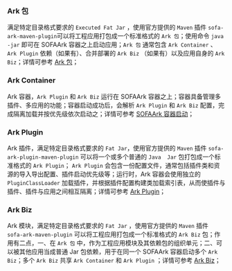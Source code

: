 ### Ark 包
满足特定目录格式要求的 `Executed Fat Jar` ，使用官方提供的 `Maven` 插件 `sofa-ark-maven-plugin`可以将工程应用打包成一个标准格式的 `Ark 包`；使用命令 `java -jar` 即可在 SOFAArk 容器之上启动应用；`Ark 包` 通常包含 `Ark Container` 、`Ark Plugin` 依赖（如果有）、合并部署的 `Ark Biz` （如果有）以及应用自身的 `Ark Biz`；详情可参考 [Ark 包](./ark-jar)；

### Ark Container
Ark 容器，`Ark Plugin` 和 `Ark Biz` 运行在 SOFAArk 容器之上；容器具备管理多插件、多应用的功能；容器启动成功后，会解析 `Ark Plugin` 和 `Ark Biz` 配置，完成隔离加载并按优先级依次启动之；详情可参考 [SOFAArk 容器启动](./startup)；

### Ark Plugin
Ark 插件，满足特定目录格式要求的 `Fat Jar`，使用官方提供的 `Maven` 插件 `sofa-ark-plugin-maven-plugin` 可以将一个或多个普通的 `Java  Jar` 包打包成一个标准格式的 `Ark Plugin`； `Ark Plugin` 会包含一份配置文件，通常包括插件类和资源的导入导出配置、插件启动优先级等；运行时，Ark 容器会使用独立的 `PluginClassLoader` 加载插件，并根据插件配置构建类加载索引表，从而使插件与插件、插件与应用之间相互隔离；详情可参考 [Ark Plugin](./ark-plugin)；

### Ark Biz
Ark 模块，满足特定目录格式要求的 `Fat Jar` ，使用官方提供的 `Maven` 插件 `sofa-ark-maven-plugin` 可以将工程应用打包成一个标准格式的 `Ark Biz` 包；作用有二点，一、在 `Ark 包` 中，作为工程应用模块及其依赖包的组织单元；二、可以被其他应用当成普通 Jar 包依赖，用于在同一个 SOFAArk 容器启动多个 `Ark Biz`；多个 `Ark Biz` 共享 `Ark Container` 和 `Ark Plugin` ；详情可参考 [Ark Biz](./ark-biz)；


